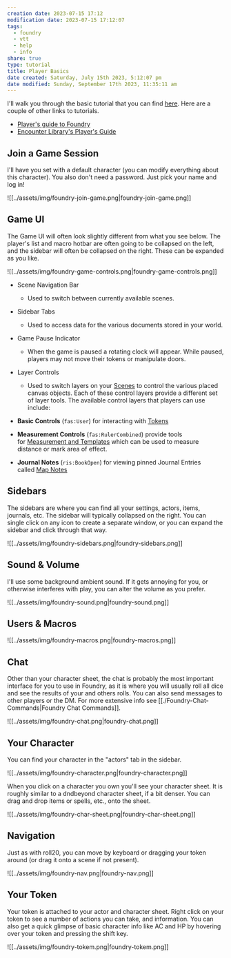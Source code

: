 ```yaml
---
creation date: 2023-07-15 17:12
modification date: 2023-07-15 17:12:07
tags:
  - foundry
  - vtt
  - help
  - info
share: true
type: tutorial
title: Player Basics
date created: Saturday, July 15th 2023, 5:12:07 pm
date modified: Sunday, September 17th 2023, 11:35:11 am
---
```


I'll walk you through the basic tutorial that you can find [here](https://foundryvtt.com/article/player-orientation/).  Here are a couple of other links to tutorials.

- [Player's guide to Foundry](https://www.youtube.com/watch?v=l2iRZ42fcJ0)
- [Encounter Library's Player's Guide](https://www.encounterlibrary.com/guides/players-guide-user-interface-in-foundry-vtt/)

## Join a Game Session

I'll have you set with a default character (you can modify everything about this character). You also don't need a password. Just pick your name and log in!

![[../assets/img/foundry-join-game.png|foundry-join-game.png]]

## Game UI

The Game UI will often look slightly different from what you see below. The player's list and macro hotbar are often going to be collapsed on the left, and the sidebar will often be collapsed on the right. These can be expanded as you like. 

![[../assets/img/foundry-game-controls.png|foundry-game-controls.png]]

- Scene Navigation Bar
	- Used to switch between currently available scenes.
- Sidebar Tabs
  - Used to access data for the various documents stored in your world.
- Game Pause Indicator
  - When the game is paused a rotating clock will appear. While paused, players may not move their tokens or manipulate doors.
- Layer Controls
  - Used to switch layers on your [Scenes](https://foundryvtt.com/article/scenes/ "Scenes") to control the various placed canvas objects. Each of these control layers provide a different set of layer tools. The available control layers that players can use include:
  
- **Basic Controls** (`fas:User`) for interacting with [Tokens](https://foundryvtt.com/article/tokens/ "Tokens")
- **Measurement Controls** (`fas:RulerCombined`) provide tools for [Measurement and Templates](https://foundryvtt.com/article/measurement/ "Measurement and Templates") which can be used to measure distance or mark area of effect.
- **Journal Notes** (`ris:BookOpen`) for viewing pinned Journal Entries called [Map Notes](https://foundryvtt.com/article/map-notes/ "Map Notes")

## Sidebars

The sidebars are where you can find all your settings, actors, items, journals, etc. The sidebar will typically collapsed on the right. You can single click on any icon to create a separate window, or you can expand the sidebar and click through that way. 

![[../assets/img/foundry-sidebars.png|foundry-sidebars.png]]

## Sound & Volume

I'll use some background ambient sound. If it gets annoying for you, or otherwise interferes with play, you can alter the volume as you prefer. 

![[../assets/img/foundry-sound.png|foundry-sound.png]]

## Users & Macros

![[../assets/img/foundry-macros.png|foundry-macros.png]]

## Chat

Other than your character sheet, the chat is probably the most important interface for you to use in Foundry, as it is where you will usually roll all dice and see the results of your and others rolls. You can also send messages to other players or the DM. For more extensive info see [[./Foundry-Chat-Commands|Foundry Chat Commands]].

![[../assets/img/foundry-chat.png|foundry-chat.png]]

## Your Character

You can find your character in the "actors" tab in the sidebar. 

![[../assets/img/foundry-character.png|foundry-character.png]]

When you click on a character you own you'll see your character sheet. It is roughly similar to a dndbeyond character sheet, if a bit denser. You can drag and drop items or spells, etc., onto the sheet. 

![[../assets/img/foundry-char-sheet.png|foundry-char-sheet.png]]

## Navigation

Just as with roll20, you can move by keyboard or dragging your token around (or drag it onto a scene if not present). 

![[../assets/img/foundry-nav.png|foundry-nav.png]]

## Your Token

Your token is attached to your actor and character sheet. Right click on your token to see a number of actions you can take, and information. You can also get a quick glimpse of basic character info like AC and HP by hovering over your token and pressing the shift key. 

![[../assets/img/foundry-tokem.png|foundry-tokem.png]]
